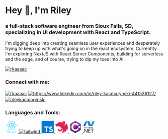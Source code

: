 <h1 align="left">Hey 👋, I'm Riley</h1>
<h3 align="left">a full-stack software engineer from Sioux Falls, SD, specializing in UI development with React and TypeScript.</h3>

I'm digging deep into creating seamless user experiences and desperately trying to keep up with what's going on in the react ecosystem. Currentlty I'm exploring NextJS with React Server Components, building for serverless and the edge, and of course, trying to dip my toes into AI.

<p align="left"> <a href="https://twitter.com/rkaaaac" target="blank"><img src="https://img.shields.io/twitter/follow/rkaaaac?logo=twitter&style=for-the-badge" alt="rkaaaac" /></a> </p>

<h3 align="left">Connect with me:</h3>
<p align="left">
<a href="https://twitter.com/rkaaaac" target="blank"><img align="center" src="https://raw.githubusercontent.com/rahuldkjain/github-profile-readme-generator/master/src/images/icons/Social/twitter.svg" alt="rkaaaac" height="30" width="40" /></a>
<a href="https://www.linkedin.com/in/riley-kacmarynski-441536127/" target="blank"><img align="center" src="https://raw.githubusercontent.com/rahuldkjain/github-profile-readme-generator/master/src/images/icons/Social/linked-in-alt.svg" alt="https://www.linkedin.com/in/riley-kacmarynski-441536127/" height="30" width="40" /></a>
<a href="https://codesandbox.com/rileykacmarynski" target="blank"><img align="center" src="https://raw.githubusercontent.com/rahuldkjain/github-profile-readme-generator/master/src/images/icons/Social/codesandbox.svg" alt="rileykacmarynski" height="30" width="40" /></a>
</p>

<h3 align="left">Languages and Tools:</h3>
<p align="left"> 
 

  <a href="https://reactjs.org/" target="_blank" rel="noreferrer"> 
    <img src="https://raw.githubusercontent.com/devicons/devicon/master/icons/react/react-original-wordmark.svg" alt="react" width="40" height="40"/> 
  </a> 
  <a href="https://tailwindcss.com/" target="_blank" rel="noreferrer"> 
  <img src="https://www.vectorlogo.zone/logos/tailwindcss/tailwindcss-icon.svg" alt="tailwind" width="40" height="40"/> 
  </a> 
  <a href="https://www.typescriptlang.org/" target="_blank" rel="noreferrer"> 
    <img src="https://raw.githubusercontent.com/devicons/devicon/master/icons/typescript/typescript-original.svg" alt="typescript" width="40" height="40"/>
  </a>
    <a href="https://nestjs.com/" target="_blank" rel="noreferrer">
    <img src="https://raw.githubusercontent.com/devicons/devicon/master/icons/nestjs/nestjs-plain.svg" alt="nestjs" width="40" height="40"/> 
  </a> 
    <a href="https://www.w3schools.com/cs/" target="_blank" rel="noreferrer">
    <img src="https://raw.githubusercontent.com/devicons/devicon/master/icons/csharp/csharp-original.svg" alt="csharp" width="40" height="40"/> 
  </a> 
   <a href="https://dotnet.microsoft.com/" target="_blank" rel="noreferrer">
    <img src="https://raw.githubusercontent.com/devicons/devicon/master/icons/dot-net/dot-net-original-wordmark.svg" alt="dotnet" width="40" height="40"/> 
  </a> 
</p>


